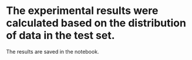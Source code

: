 # The experimental results were calculated based on the distribution of data in the test set.

The results are saved in the notebook.
